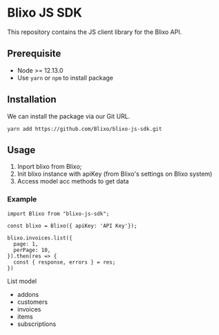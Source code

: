   # Blixo JS SDK
This repository contains the JS client library for the Blixo API.

## Prerequisite
- Node >= 12.13.0
- Use `yarn` or `npm` to install package

## Installation

We can install the package via our Git URL.

`yarn add https://github.com/Blixo/blixo-js-sdk.git`

## Usage

1. Inport blixo from Blixo;
2. Init blixo instance with apiKey (from Blixo's settings on Blixo system)
3. Access model acc methods to get data


### Example
```
import Blixo from "blixo-js-sdk";

const blixo = Blixo({ apiKey: 'API Key'});

blixo.invoices.list({
  page: 1,
  perPage: 10,
}).then(res => {
  const { response, errors } = res;
})
```

List model
- addons
- customers
- invoices
- items
- subscriptions
